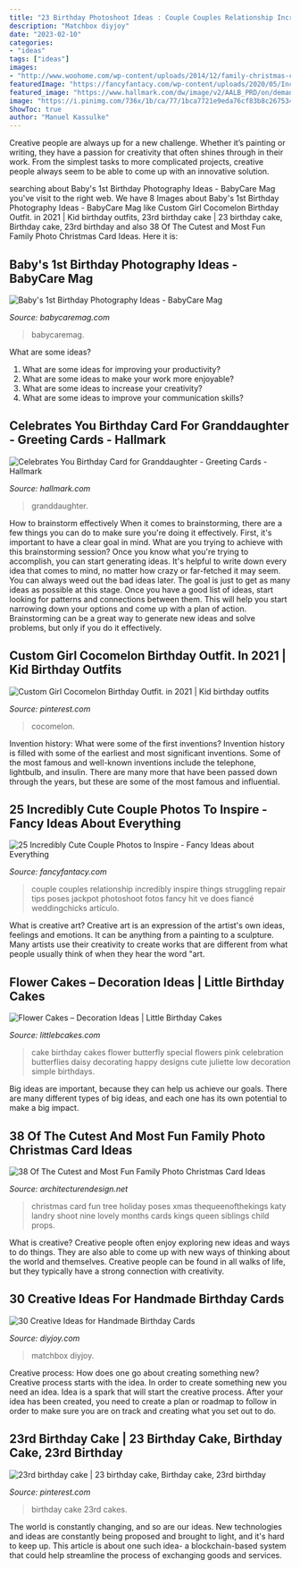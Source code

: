 ```yaml
---
title: "23 Birthday Photoshoot Ideas : Couple Couples Relationship Incredibly Inspire Things Struggling Repair Tips Poses Jackpot Photoshoot Fotos Fancy Hit Ve Does Fiancé Weddingchicks Artículo"
description: "Matchbox diyjoy"
date: "2023-02-10"
categories:
- "ideas"
tags: ["ideas"]
images:
- "http://www.woohome.com/wp-content/uploads/2014/12/family-christmas-card-ideas-34.jpg"
featuredImage: "https://fancyfantacy.com/wp-content/uploads/2020/05/Incredibly-Cute-Couple-Photos-to-Inspire-8.jpg"
featured_image: "https://www.hallmark.com/dw/image/v2/AALB_PRD/on/demandware.static/-/Sites-hallmark-master/default/dwbad4eedc/images/finished-goods/Celebrates-You-Birthday-Card-for-Granddaughter-root-239LGH1119_PV.1.LGH1119.jpg_Source_Image.jpg"
image: "https://i.pinimg.com/736x/1b/ca/77/1bca7721e9eda76cf83b8c267534fe0d.jpg"
ShowToc: true
author: "Manuel Kassulke"
---
```



Creative people are always up for a new challenge. Whether it’s painting or writing, they have a passion for creativity that often shines through in their work. From the simplest tasks to more complicated projects, creative people always seem to be able to come up with an innovative solution.

	

		
searching about Baby&#039;s 1st Birthday Photography Ideas - BabyCare Mag you've visit to the right web. We have 8 Images about Baby&#039;s 1st Birthday Photography Ideas - BabyCare Mag like Custom Girl Cocomelon Birthday Outfit. in 2021 | Kid birthday outfits, 23rd birthday cake | 23 birthday cake, Birthday cake, 23rd birthday and also 38 Of The Cutest and Most Fun Family Photo Christmas Card Ideas. Here it is:
		
    
## Baby&#039;s 1st Birthday Photography Ideas - BabyCare Mag

<img loading=lazy src="https://www.babycaremag.com/wp-content/uploads/2017/11/60df89d85ac4eabb6528322c9fdb0660.jpg" onerror="this.onerror=null;this.src='https://tse3.mm.bing.net/th?id=OIP.v5rCstDd55MgRcXQWX-IPAHaLH&amp;pid=15.1';" alt="Baby&#039;s 1st Birthday Photography Ideas - BabyCare Mag">

_Source: babycaremag.com_

>babycaremag. 

	

What are some ideas?
1. What are some ideas for improving your productivity?
2. What are some ideas to make your work more enjoyable?
3. What are some ideas to increase your creativity?
4. What are some ideas to improve your communication skills?

    
## Celebrates You Birthday Card For Granddaughter - Greeting Cards - Hallmark

<img loading=lazy src="https://www.hallmark.com/dw/image/v2/AALB_PRD/on/demandware.static/-/Sites-hallmark-master/default/dwbad4eedc/images/finished-goods/Celebrates-You-Birthday-Card-for-Granddaughter-root-239LGH1119_PV.1.LGH1119.jpg_Source_Image.jpg" onerror="this.onerror=null;this.src='https://tse1.mm.bing.net/th?id=OIP.rIPagvtWlTBo_wO78V93ugHaKz&amp;pid=15.1';" alt="Celebrates You Birthday Card for Granddaughter - Greeting Cards - Hallmark">

_Source: hallmark.com_

>granddaughter. 

	

How to brainstorm effectively
When it comes to brainstorming, there are a few things you can do to make sure you're doing it effectively. First, it's important to have a clear goal in mind. What are you trying to achieve with this brainstorming session? Once you know what you're trying to accomplish, you can start generating ideas. It's helpful to write down every idea that comes to mind, no matter how crazy or far-fetched it may seem. You can always weed out the bad ideas later. The goal is just to get as many ideas as possible at this stage. Once you have a good list of ideas, start looking for patterns and connections between them. This will help you start narrowing down your options and come up with a plan of action. Brainstorming can be a great way to generate new ideas and solve problems, but only if you do it effectively.

    
## Custom Girl Cocomelon Birthday Outfit. In 2021 | Kid Birthday Outfits

<img loading=lazy src="https://i.pinimg.com/736x/1b/ca/77/1bca7721e9eda76cf83b8c267534fe0d.jpg" onerror="this.onerror=null;this.src='https://tse3.mm.bing.net/th?id=OIP.gIJzasS9ibyT2gRdEy7iigHaN0&amp;pid=15.1';" alt="Custom Girl Cocomelon Birthday Outfit. in 2021 | Kid birthday outfits">

_Source: pinterest.com_

>cocomelon. 

	

Invention history: What were some of the first inventions?
Invention history is filled with some of the earliest and most significant inventions. Some of the most famous and well-known inventions include the telephone, lightbulb, and insulin. There are many more that have been passed down through the years, but these are some of the most famous and influential.

    
## 25 Incredibly Cute Couple Photos To Inspire - Fancy Ideas About Everything

<img loading=lazy src="https://fancyfantacy.com/wp-content/uploads/2020/05/Incredibly-Cute-Couple-Photos-to-Inspire-8.jpg" onerror="this.onerror=null;this.src='https://tse3.mm.bing.net/th?id=OIP.3eqZx3SRgzaRHXSX3hcOywHaLG&amp;pid=15.1';" alt="25 Incredibly Cute Couple Photos to Inspire - Fancy Ideas about Everything">

_Source: fancyfantacy.com_

>couple couples relationship incredibly inspire things struggling repair tips poses jackpot photoshoot fotos fancy hit ve does fiancé weddingchicks artículo. 

	

What is creative art?
Creative art is an expression of the artist's own ideas, feelings and emotions. It can be anything from a painting to a sculpture. Many artists use their creativity to create works that are different from what people usually think of when they hear the word "art.

    
## Flower Cakes – Decoration Ideas | Little Birthday Cakes

<img loading=lazy src="http://www.littlebcakes.com/wp-content/uploads/2013/08/Flowers-For-Cakes-682x1024.jpg" onerror="this.onerror=null;this.src='https://tse2.mm.bing.net/th?id=OIP.s7SX2qXBO5tLVnymkoSmhAHaLH&amp;pid=15.1';" alt="Flower Cakes – Decoration Ideas | Little Birthday Cakes">

_Source: littlebcakes.com_

>cake birthday cakes flower butterfly special flowers pink celebration butterflies daisy decorating happy designs cute juliette low decoration simple birthdays. 

	

Big ideas are important, because they can help us achieve our goals. There are many different types of big ideas, and each one has its own potential to make a big impact. 

    
## 38 Of The Cutest And Most Fun Family Photo Christmas Card Ideas

<img loading=lazy src="http://www.woohome.com/wp-content/uploads/2014/12/family-christmas-card-ideas-34.jpg" onerror="this.onerror=null;this.src='https://tse4.mm.bing.net/th?id=OIP.-xqVDXphzHr1UOdchOjrdQHaKX&amp;pid=15.1';" alt="38 Of The Cutest and Most Fun Family Photo Christmas Card Ideas">

_Source: architecturendesign.net_

>christmas card fun tree holiday poses xmas thequeenofthekings katy landry shoot nine lovely months cards kings queen siblings child props. 

	

What is creative?
Creative people often enjoy exploring new ideas and ways to do things. They are also able to come up with new ways of thinking about the world and themselves. Creative people can be found in all walks of life, but they typically have a strong connection with creativity.

    
## 30 Creative Ideas For Handmade Birthday Cards

<img loading=lazy src="https://diyjoy.com/wp-content/uploads/2017/04/Awesome-Birthday-Card.jpg" onerror="this.onerror=null;this.src='https://tse2.mm.bing.net/th?id=OIP.4AGTCWIk--UE29vA3xaXZgHaLK&amp;pid=15.1';" alt="30 Creative Ideas for Handmade Birthday Cards">

_Source: diyjoy.com_

>matchbox diyjoy. 

	

Creative process: How does one go about creating something new?
Creative process starts with the idea. In order to create something new you need an idea. Idea is a spark that will start the creative process. After your idea has been created, you need to create a plan or roadmap to follow in order to make sure you are on track and creating what you set out to do.

    
## 23rd Birthday Cake | 23 Birthday Cake, Birthday Cake, 23rd Birthday

<img loading=lazy src="https://i.pinimg.com/736x/94/b1/f6/94b1f6328b70504ad2378eb971bbe0e5--rd-birthday-cakes-birthdays.jpg" onerror="this.onerror=null;this.src='https://tse1.mm.bing.net/th?id=OIP.w9qiXC9e5P63M1v-HI4zIAHaJ4&amp;pid=15.1';" alt="23rd birthday cake | 23 birthday cake, Birthday cake, 23rd birthday">

_Source: pinterest.com_

>birthday cake 23rd cakes. 

	

The world is constantly changing, and so are our ideas. New technologies and ideas are constantly being proposed and brought to light, and it's hard to keep up. This article is about one such idea- a blockchain-based system that could help streamline the process of exchanging goods and services.

